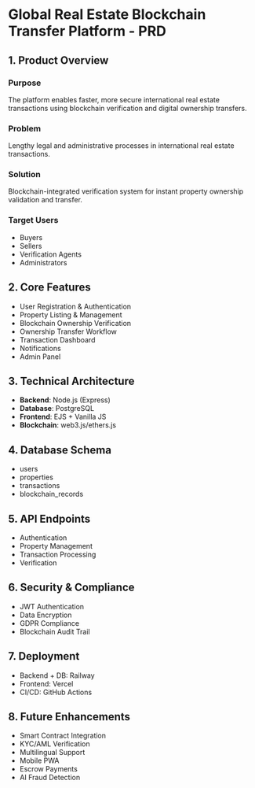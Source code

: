 # Global Real Estate Blockchain Transfer Platform - PRD

## 1. Product Overview
### Purpose
The platform enables faster, more secure international real estate transactions using blockchain verification and digital ownership transfers.

### Problem
Lengthy legal and administrative processes in international real estate transactions.

### Solution
Blockchain-integrated verification system for instant property ownership validation and transfer.

### Target Users
- Buyers
- Sellers
- Verification Agents
- Administrators

## 2. Core Features
- User Registration & Authentication
- Property Listing & Management
- Blockchain Ownership Verification
- Ownership Transfer Workflow
- Transaction Dashboard
- Notifications
- Admin Panel

## 3. Technical Architecture
- **Backend**: Node.js (Express)
- **Database**: PostgreSQL
- **Frontend**: EJS + Vanilla JS
- **Blockchain**: web3.js/ethers.js

## 4. Database Schema
- users
- properties
- transactions
- blockchain_records

## 5. API Endpoints
- Authentication
- Property Management
- Transaction Processing
- Verification

## 6. Security & Compliance
- JWT Authentication
- Data Encryption
- GDPR Compliance
- Blockchain Audit Trail

## 7. Deployment
- Backend + DB: Railway
- Frontend: Vercel
- CI/CD: GitHub Actions

## 8. Future Enhancements
- Smart Contract Integration
- KYC/AML Verification
- Multilingual Support
- Mobile PWA
- Escrow Payments
- AI Fraud Detection
